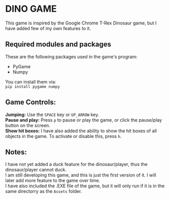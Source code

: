 # DINO GAME
This game is inspired by the Google Chrome T-Rex Dinosaur game, but I have added few of my own features to it.

## Required modules and packages
These are the following packages used in the game's program:
- PyGame
- Numpy

You can install them via:  
`pip install pygame numpy`

## Game Controls:
__Jumping:__ Use the `SPACE` key or `UP_ARROW` key.  
__Pause and play:__ Press `p` to pause or play the game, or click the pause/play button on the screen.  
__Show hit boxes:__ I have also added the ability to show the hit boxes of all objects in the game. To activate or disable this, press `h`.  

## Notes:
I have not yet added a duck feature for the dinosaur/player, thus the dinosaur/player cannot duck.  
I am still developing this game, and this is just the first version of it. I will later add more feature to the game over time.  
I have also included the .EXE file of the game, but it will only run if it is in the same directorry as the `Assets` folder.  
